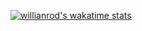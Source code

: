 [![willianrod's wakatime stats](https://github-readme-stats.vercel.app/api/wakatime?username=rfaccount&layout=compact)](https://github.com/anuraghazra/github-readme-stats)
